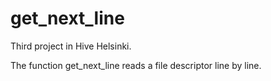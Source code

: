 # get_next_line
Third project in Hive Helsinki.

The function get_next_line reads a file descriptor line by line.
